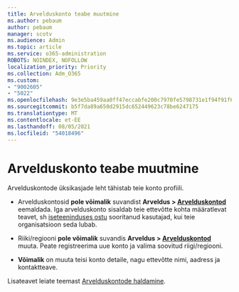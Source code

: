 ```yaml
---
title: Arvelduskonto teabe muutmine
ms.author: pebaum
author: pebaum
manager: scotv
ms.audience: Admin
ms.topic: article
ms.service: o365-administration
ROBOTS: NOINDEX, NOFOLLOW
localization_priority: Priority
ms.collection: Adm_O365
ms.custom:
- "9002605"
- "5022"
ms.openlocfilehash: 9e3e5ba459aa0ff47eccabfe200c7970fe5798731e1f94f91f6f9b059b74ffde
ms.sourcegitcommit: b5f7da89a650d2915dc652449623c78be6247175
ms.translationtype: MT
ms.contentlocale: et-EE
ms.lasthandoff: 08/05/2021
ms.locfileid: "54018496"
---
```

# <a name="change-billing-account-information"></a>Arvelduskonto teabe muutmine

Arvelduskontode üksikasjade leht tähistab teie konto profiili.

- Arvelduskontosid **pole võimalik** suvandist **Arveldus > [Arvelduskontod](https://go.microsoft.com/fwlink/p/?linkid=2084771)** eemaldada. Iga arvelduskonto sisaldab teie ettevõtte kohta määratlevat teavet, sh [iseteeninduses ostu](https://docs.microsoft.com/microsoft-365/commerce/subscriptions/manage-self-service-purchases-admins) sooritanud kasutajad, kui teie organisatsioon seda lubab. 

- Riiki/regiooni **pole võimalik** suvandis **Arveldus > [Arvelduskontod](https://go.microsoft.com/fwlink/p/?linkid=2084771)** muuta. Peate registreerima uue konto ja valima soovitud riigi/regiooni. 

- **Võimalik** on muuta teisi konto detaile, nagu ettevõtte nimi, aadress ja kontaktteave. 

Lisateavet leiate teemast [Arvelduskontode haldamine](https://docs.microsoft.com/microsoft-365/commerce/manage-billing-accounts). 
